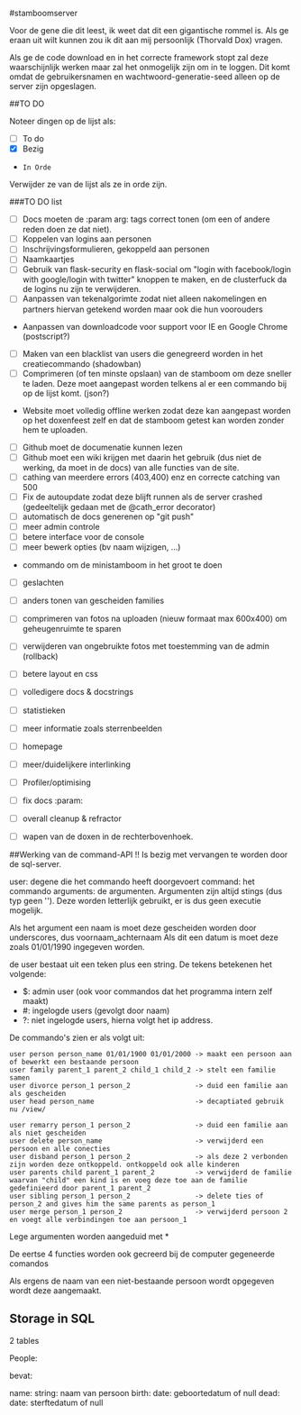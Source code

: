 #stamboomserver

Voor de gene die dit leest, ik weet dat dit een gigantische rommel is.
Als ge eraan uit wilt kunnen zou ik dit aan mij persoonlijk (Thorvald Dox) vragen.

Als ge de code download en in het correcte framework stopt zal deze waarschijnlijk werken maar zal het onmogelijk zijn om in te loggen. Dit komt omdat de gebruikersnamen en wachtwoord-generatie-seed alleen op de server zijn opgeslagen. 

##TO DO

Noteer dingen op de lijst als:
- [ ] To do
- [x] Bezig
-     In Orde


Verwijder ze van de lijst als ze in orde zijn.

###TO DO list

- [ ] Docs moeten de :param arg: tags correct tonen (om een of andere reden doen ze dat niet).
- [ ] Koppelen van logins aan personen
- [ ] Inschrijvingsformulieren, gekoppeld aan personen
- [ ] Naamkaartjes
- [ ] Gebruik van flask-security en flask-social om "login with facebook/login with google/login with twitter" knoppen te maken, en de clusterfuck da de logins nu zijn te verwijderen.
- [ ] Aanpassen van tekenalgorimte zodat niet alleen nakomelingen en partners hiervan getekend worden maar ook die hun voorouders
- Aanpassen van downloadcode voor support voor IE en Google Chrome (postscript?)
- [ ] Maken van een blacklist van users die genegreerd worden in het creatiecommando (shadowban)
- [ ] Comprimeren (of ten minste opslaan) van de stamboom om deze sneller te laden. Deze moet aangepast worden telkens al er een commando bij op de lijst komt. (json?)
- Website moet volledig offline werken zodat deze kan aangepast worden op het doxenfeest zelf en dat de stamboom getest kan worden zonder hem te uploaden.
- [ ] Github moet de documenatie kunnen lezen
- [ ] Github moet een wiki krijgen met daarin het gebruik (dus niet de werking, da moet in de docs) van alle functies van de site.
- [ ] cathing van meerdere errors (403,400) enz en correcte catching van 500
- [ ] Fix de autoupdate zodat deze blijft runnen als de server crashed (gedeeltelijk gedaan met de @cath_error decorator)
- [ ] automatisch de docs generenen op "git push"
- [ ] meer admin controle
- [ ] betere interface voor de console
- [ ] meer bewerk opties (bv naam wijzigen, ...)
- commando om de ministamboom in het groot te doen
- [ ] geslachten
- [ ] anders tonen van gescheiden families
- [ ] comprimeren van fotos na uploaden (nieuw formaat max 600x400) om geheugenruimte te sparen
- [ ] verwijderen van ongebruikte fotos met toestemming van de admin (rollback)


- [ ] betere layout en css
- [ ] volledigere docs & docstrings
- [ ] statistieken
- [ ] meer informatie zoals sterrenbeelden
- [ ] homepage
- [ ] meer/duidelijkere interlinking
- [ ] Profiler/optimising
- [ ] fix docs :param:
- [ ] overall cleanup & refractor


- [ ] wapen van de doxen in de rechterbovenhoek.



##Werking van de command-API
!! Is bezig met vervangen te worden door de sql-server.
<user> <command> <arguments>

user: degene die het commando heeft doorgevoert
command: het commando
arguments: de argumenten. Argumenten zijn altijd stings (dus typ geen ''). Deze worden letterlijk gebruikt, er is dus geen executie mogelijk.

Als het argument een naam is moet deze gescheiden worden door underscores, dus voornaam_achternaam
Als dit een datum is moet deze zoals 01/01/1990 ingegeven worden.

de user bestaat uit een teken plus een string. De tekens betekenen het volgende:

* $: admin user (ook voor commandos dat het programma intern zelf maakt)
* \#: ingelogde users (gevolgt door naam)
* ?: niet ingelogde users, hierna volgt het ip address.

De commando's zien er als volgt uit:
```
user person person_name 01/01/1900 01/01/2000 -> maakt een persoon aan of bewerkt een bestaande persoon
user family parent_1 parent_2 child_1 child_2 -> stelt een familie samen
user divorce person_1 person_2                -> duid een familie aan als gescheiden
user head person_name                         -> decaptiated gebruik nu /view/

user remarry person_1 person_2                -> duid een familie aan als niet gescheiden
user delete person_name                       -> verwijderd een persoon en alle conecties
user disband person_1 person_2                -> als deze 2 verbonden zijn worden deze ontkoppeld. ontkoppeld ook alle kinderen
user parents child parent_1 parent_2          -> verwijderd de familie waarvan "child" een kind is en voeg deze toe aan de familie gedefinieerd door parent_1 parent_2
user sibling person_1 person_2                -> delete ties of person_2 and gives him the same parents as person_1
user merge person_1 person_2                  -> verwijderd persoon 2 en voegt alle verbindingen toe aan persoon_1
```
Lege argumenten worden aangeduid met *

De eertse 4 functies worden ook gecreerd bij de computer gegeneerde comandos

Als ergens de naam van een niet-bestaande persoon wordt opgegeven wordt deze aangemaakt.

## Storage in SQL

2 tables

People:

bevat:

name: string: naam van persoon
birth: date: geboortedatum of null
dead: date: sterftedatum of null


